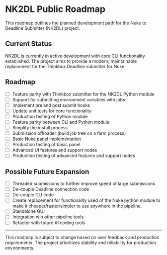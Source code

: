 # NK2DL Public Roadmap

This roadmap outlines the planned development path for the Nuke to Deadline Submitter (NK2DL) project.

## Current Status

NK2DL is currently in active development with core CLI functionality established. The project aims to provide a modern, maintainable replacement for the Thinkbox Deadline submitter for Nuke.

## Roadmap

- [ ] Feature parity with Thinkbox submitter for the NK2DL Python module
- [ ] Support for submitting environment variables with jobs
- [ ] Implement pre and post submit hooks
- [ ] Update unit tests for core functionality
- [ ] Production testing of Python module
- [ ] Feature parity between CLI and Python module
- [ ] Simplify the install process
- [ ] Submission offloader (build job tree on a farm process)
- [ ] Basic Nuke panel implementation
- [ ] Production testing of basic panel
- [ ] Advanced UI features and support nodes
- [ ] Production testing of advanced features and support nodes

## Possible Future Expansion

- [ ] Threaded submissions to further improve speed of large submissions
- [ ] De-couple Deadline connection code
- [ ] De-couple CLI code
- [ ] Create replacement for functionality used of the Nuke python module to make it cheaper/faster/simpler to use anywhere in the pipeline.
- [ ] Standalone GUI
- [ ] Integration wih other pipeline tools
- [ ] Refactor with future AI coding tools

---

This roadmap is subject to change based on user feedback and production requirements. The project prioritizes stability and reliability for production environments. 